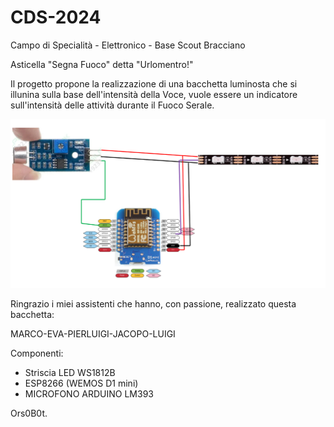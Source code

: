 # CDS-2024
Campo di Specialità - Elettronico - Base Scout Bracciano

Asticella "Segna Fuoco" detta "Urlomentro!"

Il progetto propone la realizzazione di una bacchetta luminosta che si illunina sulla base dell'intensità della Voce, vuole essere un indicatore sull'intensità delle attività durante il Fuoco Serale.

![plot](./Schema.png)

Ringrazio i miei assistenti che hanno, con passione, realizzato questa bacchetta:

MARCO-EVA-PIERLUIGI-JACOPO-LUIGI

Componenti:

* Striscia LED WS1812B
* ESP8266 (WEMOS D1 mini)
* MICROFONO ARDUINO LM393

Ors0B0t.
